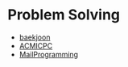 # Problem Solving

* [baekjoon](baekjoon/README.md)
* [ACMICPC](ACMICPC/README.md)
* [MailProgramming](MailProgramming/README.md)